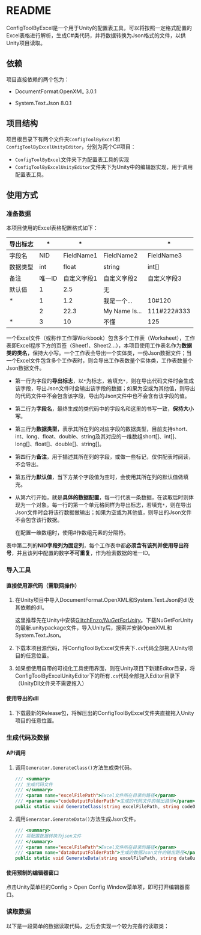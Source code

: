 # README

ConfigToolByExcel是一个用于Unity的配置表工具，可以将按照一定格式配置的Excel表格进行解析，生成C#类代码，并将数据转换为Json格式的文件，以供Unity项目读取。

## 依赖

项目直接依赖的两个包为：

- DocumentFormat.OpenXML 3.0.1

- System.Text.Json 8.0.1

## 项目结构

项目根目录下有两个文件夹`ConfigToolByExcel`和`ConfigToolByExcelUnityEditor`，分别为两个C#项目：

- `ConfigToolByExcel`文件夹下为配置表工具的实现
- `ConfigToolByExcelUnityEditor`文件夹下为Unity中的编辑器实现，用于调用配置表工具。

## 使用方式

### 准备数据

本项目使用的Excel表格配置格式如下：

| 导出标志 | *      | *           |               | *           |
| -------- | ------ | ----------- | ------------- | ----------- |
| 字段名   | NID    | FieldName1  | FieldName2    | FieldName3  |
| 数据类型 | int    | float       | string        | int[]       |
| 备注     | 唯一ID | 自定义字段1 | 自定义字段2   | 自定义字段3 |
| 默认值   | 1      | 2.5         | 无            |             |
| *        | 1      | 1.2         | 我是一个...   | 10#120      |
|          | 2      | 22.3        | My Name Is... | 111#222#333 |
| *        | 3      | 10          | 不懂          | 125         |

一个Excel文件（或称作工作簿Workbook）包含多个工作表（Worksheet），工作表即Excel程序下方的页签（Sheet1、Sheet2...），本项目使用工作表名作为**数据类的类名**，保持大小写。一个工作表会导出一个实体类，一份Json数据文件；当一个Excel文件包含多个工作表时，则会导出工作表数量个实体类，工作表数量个Json数据文件。

- 第一行为字段的**导出标志**，以`*`为标志，若填充`*`，则在导出代码文件时会生成该字段，导出Json文件时会输出该字段的数据；如果为空或为其他值，则导出的代码文件中不会包含该字段，导出的Json文件中也不会含有该字段的值。

- 第二行为**字段名**，最终生成的类代码中的字段名和这里的书写一致，**保持大小写**。

- 第三行为**数据类型**，表示其所在列的对应字段的数据类型，目前支持short、int、long、float、double、string及其对应的一维数组short[]、int[]、long[]、float[]、double[]、string[]。

- 第四行为**备注**，用于描述其所在列的字段，或做一些标记，仅供配表时阅读，不会导出。

- 第五行为**默认值**，当下方某个字段值为空时，会使用其所在列的默认值做填充。

- 从第六行开始，就是**具体的数据配置**，每一行代表一条数据，在读取后时则体现为一个对象。每一行的第一个单元格同样为导出标志，若填充`*`，则在导出Json文件时会将该行数据做输出；如果为空或为其他值，则导出的Json文件不会包含该行数据。

  在配置一维数组时，使用#作数组元素的分隔符。

表中第二列的**NID字段列为固定列**，每个工作表中都**必须含有该列并使用导出符号**，并且该列中配置的数字**不可重复**，作为检索数据的唯一ID。

### 导入工具

#### 直接使用源代码（需联网操作）

1. 在Unity项目中导入DocumentFormat.OpenXML和System.Text.Json的dll及其依赖的dll。

   这里推荐先在Unity中安装[GlitchEnzo/*NuGetForUnity*](https://github.com/GlitchEnzo/NuGetForUnity)。下载NuGetForUnity的最新.unitypackage文件，导入Unity后，搜索并安装OpenXML和System.Text.Json。

2. 下载本项目源代码，将ConfigToolByExcel文件夹下`.cs`代码全部拖入Unity项目的任意位置。

3. 如果想使用自带的可视化工具使用界面，则在Unity项目下新建Editor目录，将ConfigToolByExcelUnityEditor下的所有`.cs`代码全部拖入Editor目录下（UnityDll文件夹不需要拖入）

#### 使用导出的dll

1. 下载最新的Release包，将解压出的ConfigToolByExcel文件夹直接拖入Unity项目的任意位置。

### 生成代码及数据

#### API调用

1. 调用`Generator.GenerateClass()`方法生成类代码。

   ```c#
   /// <summary>
   /// 生成代码文件
   /// </summary>
   /// <param name="excelFilePath">Excel文件所在目录的路径</param>
   /// <param name="codeOutputFolderPath">生成的代码文件的输出路径</param>
   public static void GenerateClass(string excelFilePath, string codeOutputFolderPath, string namespaceString)
   ```

2. 调用`Generator.GenerateData()`方法生成Json文件。

   ```c#
   /// <summary>
   /// 将配置数据转换为json文件
   /// </summary>
   /// <param name="excelFilePath">Excel文件所在目录的路径</param>
   /// <param name="dataOutputFolderPath">生成的数据Json文件的输出路径</param>
   public static void GenerateData(string excelFilePath, string dataOutputFolderPath)
   ```

#### 使用预制的编辑器窗口

点击Unity菜单栏的Config > Open Config Window菜单项，即可打开编辑器窗口。

### 读取数据

以下是一段简单的数据读取代码，之后会实现一个较为完备的读取类：

```c#
```

